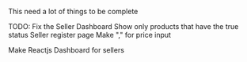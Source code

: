 This need a lot of things to be complete

TODO:
   Fix the Seller Dashboard
   Show only products that have the true status
   Seller register page
   Make "," for price input

   Make Reactjs Dashboard for sellers
